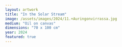 ```yaml
---
layout: artwork
title: "In the Solar Stream"
image: /assets/images/2024/11.+Auringonvirrassa.jpg
medium: "Oil on canvas"
dimensions: "70 x 100 cm"
year: 2024
featured: true
---
```

